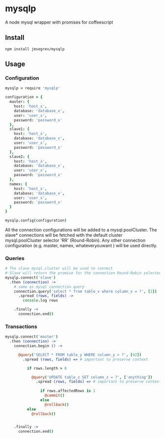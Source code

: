 # mysqlp

A node mysql wrapper with promises for coffeescript

## Install

`npm install jmsegrev/mysqlp`

## Usage

### Configuration

```CoffeeScript
mysqlp = require 'mysqlp'

configuration = {
  master: {
    host: 'host_x',
    database: 'database_x',
    user: 'user_x',
    password: 'password_x'
  },
  slave1: {
    host: 'host_x',
    database: 'database_x',
    user: 'user_x',
    password: 'password_x'
  },
  slave2: {
    host: 'host_x',
    database: 'database_x',
    user: 'user_x',
    password: 'password_x'
  },
  namex: {
    host: 'host_x',
    database: 'database_x',
    user: 'user_x',
    password: 'password_x'
  }
}

mysqlp.config(configuration)
```

All the connection configurations will be added to a mysql.poolCluster.
The slave* connections will be fetched with the default cluster mysql.poolCluster 
selector 'RR' (Round-Robin). Any other connection configuration (e.g. master, namex, whateveryouwant )
will be used directly.

### Queries 

```CoffeeScript
# The slave mysql.cluster will be used to connect
# Slave will return the promise for the connection Round-Robin selected
mysqlp.connect('slave') 
  .then (connection) ->
    # same as mysql connection.query
    connection.query('select * from table_x where column_x = ?', [1]) 
      .spread (rows, fields) ->
        console.log rows

    .finally ->
      connection.end()
```

### Transactions

```CoffeeScript
mysqlp.connect('master') 
  .then (connection) ->
    connection.begin () ->

      @query('SELECT * FROM table_y WHERE column_y > ?', [42]) 
        .spread (rows, fields) => # important to preserve context 

          if rows.length > 0

            @query('UPDATE table_z SET column_z = ?', ['anything'])
              .spread (rows, fields) => # important to preserve context 
  
                if rows.affectedRows is 1
                  @commit()
                else
                  @rollback() 
          else
            @rollback() 


    .finally ->
      connection.end()
```

